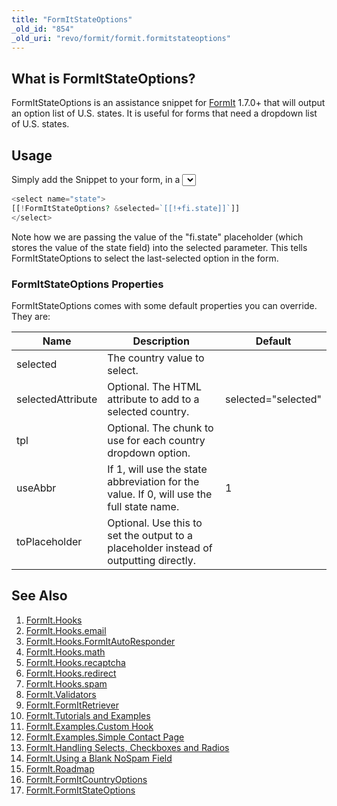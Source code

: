 ```yaml
---
title: "FormItStateOptions"
_old_id: "854"
_old_uri: "revo/formit/formit.formitstateoptions"
---
```


## What is FormItStateOptions?

FormItStateOptions is an assistance snippet for [FormIt](/extras/formit "FormIt") 1.7.0+ that will output an option list of U.S. states. It is useful for forms that need a dropdown list of U.S. states.

## Usage

Simply add the Snippet to your form, in a <select> call:

``` php 
<select name="state">
[[!FormItStateOptions? &selected=`[[!+fi.state]]`]]
</select>
```

Note how we are passing the value of the "fi.state" placeholder (which stores the value of the state field) into the selected parameter. This tells FormItStateOptions to select the last-selected option in the form.

### FormItStateOptions Properties

FormItStateOptions comes with some default properties you can override. They are:

| Name              | Description                                                                              | Default             |
| ----------------- | ---------------------------------------------------------------------------------------- | ------------------- |
| selected          | The country value to select.                                                             |                     |
| selectedAttribute | Optional. The HTML attribute to add to a selected country.                               | selected="selected" |
| tpl               | Optional. The chunk to use for each country dropdown option.                             |                     |
| useAbbr           | If 1, will use the state abbreviation for the value. If 0, will use the full state name. | 1                   |
| toPlaceholder     | Optional. Use this to set the output to a placeholder instead of outputting directly.    |                     |

## See Also

1. [FormIt.Hooks](/extras/formit/formit.hooks)
  1. [FormIt.Hooks.email](/extras/formit/formit.hooks/formit.hooks.email)
  2. [FormIt.Hooks.FormItAutoResponder](/extras/formit/formit.hooks/formit.hooks.formitautoresponder)
  3. [FormIt.Hooks.math](/extras/formit/formit.hooks/formit.hooks.math)
  4. [FormIt.Hooks.recaptcha](/extras/formit/formit.hooks/formit.hooks.recaptcha)
  5. [FormIt.Hooks.redirect](/extras/formit/formit.hooks/formit.hooks.redirect)
  6. [FormIt.Hooks.spam](/extras/formit/formit.hooks/formit.hooks.spam)
2. [FormIt.Validators](/extras/formit/formit.validators)
3. [FormIt.FormItRetriever](/extras/formit/formit.formitretriever)
4. [FormIt.Tutorials and Examples](/extras/formit/formit.tutorials-and-examples)
  7. [FormIt.Examples.Custom Hook](/extras/formit/formit.tutorials-and-examples/formit.examples.custom-hook)
  8. [FormIt.Examples.Simple Contact Page](/extras/formit/formit.tutorials-and-examples/formit.examples.simple-contact-page)
  9. [FormIt.Handling Selects, Checkboxes and Radios](/extras/formit/formit.tutorials-and-examples/formit.handling-selects,-checkboxes-and-radios)
  10. [FormIt.Using a Blank NoSpam Field](/extras/formit/formit.tutorials-and-examples/formit.using-a-blank-nospam-field)
5. [FormIt.Roadmap](/extras/formit/formit.roadmap)
6. [FormIt.FormItCountryOptions](/extras/formit/formit.formitcountryoptions)
7. [FormIt.FormItStateOptions](/extras/formit/formit.formitstateoptions)